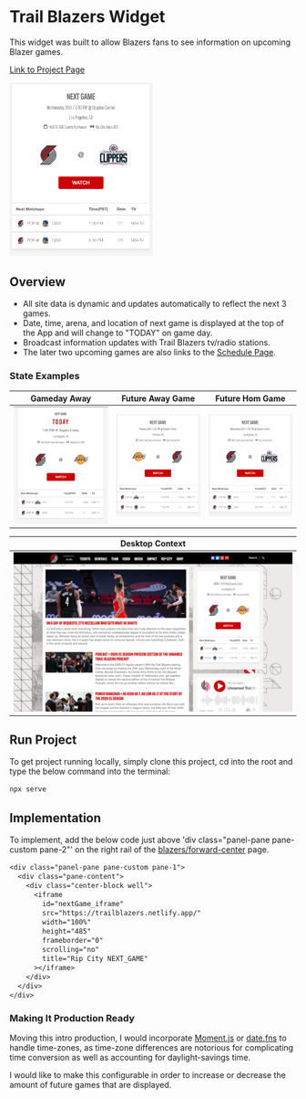 # Trail Blazers Widget

This widget was built to allow Blazers fans to see information on upcoming Blazer games.

[Link to Project Page](https://trailblazers.netlify.app/)

<img float="center" src="/styles/img/futureGame_Away.png" width="50%" />

## Overview

- All site data is dynamic and updates automatically to reflect the next 3 games.
- Date, time, arena, and location of next game is displayed at the top of the App and will change to "TODAY" on game day.
- Broadcast information updates with Trail Blazers tv/radio stations.
- The later two upcoming games are also links to the [Schedule Page](https://www.nba.com/blazers/schedule).

### State Examples

| Gameday Away                                       | Future Away Game                                           | Future Hom Game                                            |
| -------------------------------------------------- | ---------------------------------------------------------- | ---------------------------------------------------------- |
| <img src="/styles/img/GameDay.png" width="100%" /> | <img src="/styles/img/futureGame_Home.png" width="100%" /> | <img src="/styles/img/futureGame_Away.png" width="100%" /> |

| Desktop Context                                            |
| ---------------------------------------------------------- |
| <img src="/styles/img/desktop_context.png" width="100%" /> |

## Run Project

To get project running locally, simply clone this project, cd into the root and type the below command into the terminal:

```sh
npx serve
```

## Implementation

To implement, add the below code just above 'div class="panel-pane pane-custom pane-2"'
on the right rail of the [blazers/forward-center](https://www.nba.com/blazers/forward-center) page.

```
<div class="panel-pane pane-custom pane-1">
  <div class="pane-content">
    <div class="center-block well">
      <iframe
        id="nextGame_iframe"
        src="https://trailblazers.netlify.app/"
        width="100%"
        height="485"
        frameborder="0"
        scrolling="no"
        title="Rip City NEXT_GAME"
      ></iframe>
    </div>
  </div>
</div>
```

### Making It Production Ready

Moving this intro production, I would incorporate [Moment.js](https://momentjs.com/) or [date.fns](https://date-fns.org/) to handle
time-zones, as time-zone differences are notorious for complicating time conversion as well as accounting for daylight-savings time.

I would like to make this configurable in order to increase or decrease the amount of future games that are displayed.
